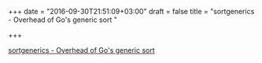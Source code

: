 +++
date = "2016-09-30T21:51:09+03:00"
draft = false
title = "sortgenerics - Overhead of Go's generic sort "

+++

<p><a href="https://t.co/gJjxEMjV9E">sortgenerics - Overhead of Go's generic sort </a></p>
